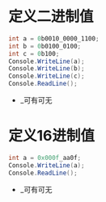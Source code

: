 # 定义二进制值

```c#
int a = 0b0010_0000_1100;
int b = 0b0100_0100;
int c = 0b100;
Console.WriteLine(a);
Console.WriteLine(b);
Console.WriteLine(c);
Console.ReadLine();
```

* _可有可无

# 定义16进制值

```c#
int a = 0x000f_aa0f;
Console.WriteLine(a);
Console.ReadLine();
```

* _可有可无